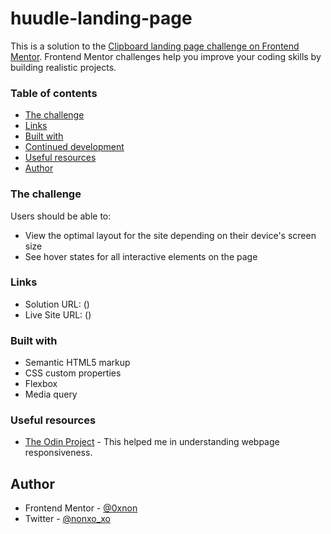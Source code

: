 # huudle-landing-page

This is a solution to the [Clipboard landing page challenge on Frontend Mentor](https://www.frontendmentor.io/challenges/huddle-landing-page-with-alternating-feature-blocks-5ca5f5981e82137ec91a5100). Frontend Mentor challenges help you improve your coding skills by building realistic projects. 

### Table of contents

  - [The challenge](#the-challenge)
  - [Links](#links)
  - [Built with](#built-with)
  - [Continued development](#continued-development)
  - [Useful resources](#useful-resources)
  - [Author](#author)



### The challenge

Users should be able to:

- View the optimal layout for the site depending on their device's screen size
- See hover states for all interactive elements on the page

### Links

- Solution URL: ()
- Live Site URL: ()

### Built with

- Semantic HTML5 markup
- CSS custom properties
- Flexbox
- Media query

### Useful resources

- [The Odin Project](https://www.theodinproject.com/paths/full-stack-javascript/courses/advanced-html-and-css#responsive-design) - This helped me in understanding webpage responsiveness.

## Author

- Frontend Mentor - [@0xnon](https://www.frontendmentor.io/profile/0xnon)
- Twitter - [@nonxo_xo](https://www.twitter.com/nonxo_xo)
